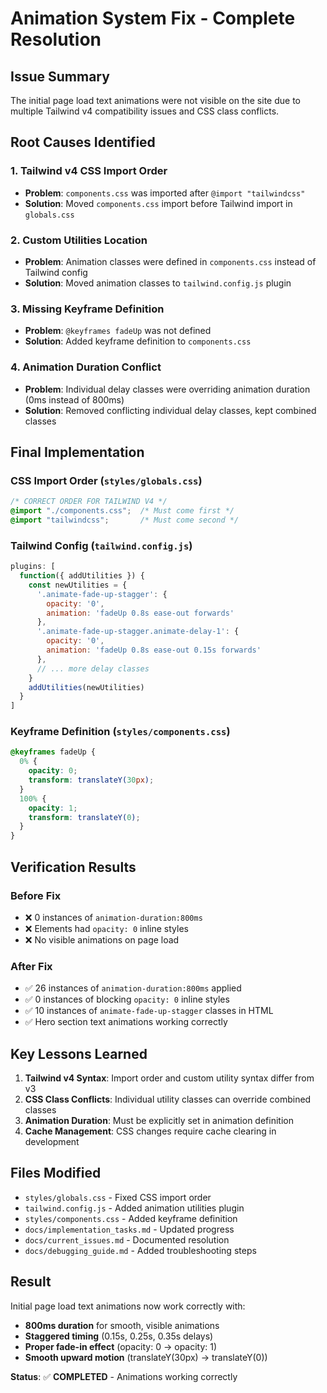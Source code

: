 # Animation System Fix - Complete Resolution

## **Issue Summary**
The initial page load text animations were not visible on the site due to multiple Tailwind v4 compatibility issues and CSS class conflicts.

## **Root Causes Identified**

### 1. **Tailwind v4 CSS Import Order**
- **Problem**: `components.css` was imported after `@import "tailwindcss"`
- **Solution**: Moved `components.css` import before Tailwind import in `globals.css`

### 2. **Custom Utilities Location**
- **Problem**: Animation classes were defined in `components.css` instead of Tailwind config
- **Solution**: Moved animation classes to `tailwind.config.js` plugin

### 3. **Missing Keyframe Definition**
- **Problem**: `@keyframes fadeUp` was not defined
- **Solution**: Added keyframe definition to `components.css`

### 4. **Animation Duration Conflict**
- **Problem**: Individual delay classes were overriding animation duration (0ms instead of 800ms)
- **Solution**: Removed conflicting individual delay classes, kept combined classes

## **Final Implementation**

### **CSS Import Order** (`styles/globals.css`)
```css
/* CORRECT ORDER FOR TAILWIND V4 */
@import "./components.css";  /* Must come first */
@import "tailwindcss";       /* Must come second */
```

### **Tailwind Config** (`tailwind.config.js`)
```javascript
plugins: [
  function({ addUtilities }) {
    const newUtilities = {
      '.animate-fade-up-stagger': { 
        opacity: '0',
        animation: 'fadeUp 0.8s ease-out forwards' 
      },
      '.animate-fade-up-stagger.animate-delay-1': {
        opacity: '0',
        animation: 'fadeUp 0.8s ease-out 0.15s forwards'
      },
      // ... more delay classes
    }
    addUtilities(newUtilities)
  }
]
```

### **Keyframe Definition** (`styles/components.css`)
```css
@keyframes fadeUp {
  0% {
    opacity: 0;
    transform: translateY(30px);
  }
  100% {
    opacity: 1;
    transform: translateY(0);
  }
}
```

## **Verification Results**

### **Before Fix**
- ❌ 0 instances of `animation-duration:800ms`
- ❌ Elements had `opacity: 0` inline styles
- ❌ No visible animations on page load

### **After Fix**
- ✅ 26 instances of `animation-duration:800ms` applied
- ✅ 0 instances of blocking `opacity: 0` inline styles
- ✅ 10 instances of `animate-fade-up-stagger` classes in HTML
- ✅ Hero section text animations working correctly

## **Key Lessons Learned**

1. **Tailwind v4 Syntax**: Import order and custom utility syntax differ from v3
2. **CSS Class Conflicts**: Individual utility classes can override combined classes
3. **Animation Duration**: Must be explicitly set in animation definition
4. **Cache Management**: CSS changes require cache clearing in development

## **Files Modified**
- `styles/globals.css` - Fixed CSS import order
- `tailwind.config.js` - Added animation utilities plugin
- `styles/components.css` - Added keyframe definition
- `docs/implementation_tasks.md` - Updated progress
- `docs/current_issues.md` - Documented resolution
- `docs/debugging_guide.md` - Added troubleshooting steps

## **Result**
Initial page load text animations now work correctly with:
- **800ms duration** for smooth, visible animations
- **Staggered timing** (0.15s, 0.25s, 0.35s delays)
- **Proper fade-in effect** (opacity: 0 → opacity: 1)
- **Smooth upward motion** (translateY(30px) → translateY(0))

**Status**: ✅ **COMPLETED** - Animations working correctly 